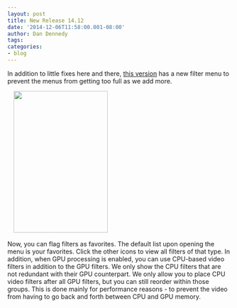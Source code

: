 ```yaml
---
layout: post
title: New Release 14.12
date: '2014-12-06T11:58:00.001-08:00'
author: Dan Dennedy
tags: 
categories:
- blog
---
```


In addition to little fixes here and there, <a href="/shotcut_web/download/">this version</a> has a new filter menu to prevent the menus from getting too full as we add more.<br>
<div class="separator" style="clear: both; text-align: left;"></div><div class="separator" style="clear: both; text-align: left;"><a href="http://1.bp.blogspot.com/-nFnfiARIX9c/VH_tFEY2gXI/AAAAAAAAGIQ/CrF4Lxn8n-s/s1600/new-filter-menu.png" imageanchor="1" style="margin-left: 1em; margin-right: 1em;"><img border="0" src="http://1.bp.blogspot.com/-nFnfiARIX9c/VH_tFEY2gXI/AAAAAAAAGIQ/CrF4Lxn8n-s/s1600/new-filter-menu.png" height="320" width="212"></a></div><br>
Now, you can flag filters as favorites. The default list upon opening the menu is your favorites. Click the other icons to view all filters of that type. In addition, when GPU processing is enabled, you can use CPU-based video filters in addition to the GPU filters. We only show the CPU filters that are not redundant with their GPU counterpart. We only allow you to place CPU video filters after all GPU filters, but you can still reorder within those groups. This is done mainly for performance reasons - to prevent the video from having to go back and forth between CPU and GPU memory.
